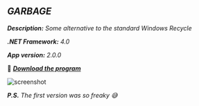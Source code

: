 _GARBAGE_
-

_**Description:** Some alternative to the standard Windows Recycle_

_**.NET Framework:** 4.0_

_**App version:** 2.0.0_

:slightly_smiling_face: **_[Download the program](https://github.com/Sky-VIN/Garbage/blob/main/Garbage/bin/Release/Garbage.exe)_**

![screenshot](https://user-images.githubusercontent.com/12991091/163800530-648ee601-2dde-4702-910a-a3c8e9160531.png)

_**P.S.** The first version was so freaky :sweat_smile:_
